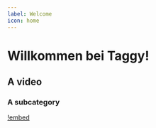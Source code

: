 ```yaml
---
label: Welcome
icon: home
---
```

# Willkommen bei Taggy!

## A video
### A subcategory
[!embed](https://www.youtube.com/watch?v=dFL4WNTnEPM)